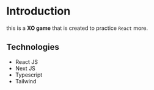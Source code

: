 # Introduction

this is a **XO game** that is created to practice `React` more.

## Technologies

- React JS
- Next JS
- Typescript
- Tailwind
